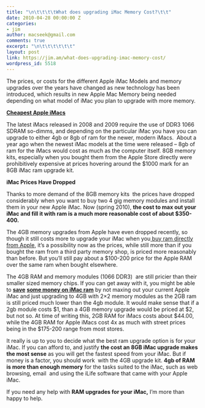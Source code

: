 ```yaml
---
title: "\n\t\t\t\tWhat does upgrading iMac Memory Cost?\t\t"
date: 2010-04-28 00:00:00 Z
categories:
- jim
author: macseek@gmail.com
comments: true
excerpt: "\n\t\t\t\t\t\t"
layout: post
link: https://jim.am/what-does-upgrading-imac-memory-cost/
wordpress_id: 5518
---
```


The prices, or costs for the different Apple iMac Models and memory upgrades over the years have changed as new technology has been introduced, which results in new Apple Mac Memory being needed depending on what model of iMac you plan to upgrade with more memory.




**[Cheapest Apple iMacs](http://www.amazon.com/gp/product/B002QQ8IO6/ref=as_li_ss_tl?ie=UTF8&tag=ramseeker-20&linkCode=as2&camp=1789&creative=390957&creativeASIN=B002QQ8IO6)**




The latest iMacs released in 2008 and 2009 require the use of DDR3 1066 SDRAM so-dimms, and depending on the particular iMac you have you can upgrade to either 4gb or 8gb of ram for the newer, modern iMacs.  About a year ago when the newest iMac models at the time were released – 8gb of ram for the iMacs would cost as much as the computer itself. 8GB memory kits, especially when you bought them from the Apple Store directly were prohibitively expensive at prices hovering around the $1000 mark for an 8GB iMac ram upgrade kit.




**iMac Prices Have Dropped**




Thanks to more demand of the 8GB memory kits  the prices have dropped considerably when you want to buy two 4 gig memory modules and install them in your new Apple iMac. Now (spring 2010), **the cost to max out your iMac and fill it with ram is a much more reasonable cost of about $350-400.**




The 4GB memory upgrades from Apple have even dropped recently, so though it still costs more to upgrade your iMac when you[ buy ram directly from Apple](http://www.apple.com), it’s a possibility now as the prices, while still more than if you bought the ram from a third party memory shop, is priced more reasonably than before. But you’ll still pay about a $100-200 price for the Apple RAM over the same ram when bought elsewhere.




The 4GB RAM and memory modules (1066 DDR3)  are still pricier than their smaller sized memory chips. If you can get away with it, you might be able to **[save](http://www.jim.am/memory/iMac_KITS_(DDR3_1066)/)** **[some money on iMac ram](http://www.jim.am/memory/iMac_KITS_(DDR3_1066)/)** by not maxing out your current Apple iMac and just upgrading to 4GB with 2×2 memory modules as the 2GB ram is still priced much lower than the 4gb module. It would make sense that if a 2gb module costs $1, than a 4GB memory upgrade would be priced at $2, but not so. At time of writing this, 2GB RAM for iMacs costs about $44.00, while the 4GB RAM for Apple iMacs cost 4x as much with street prices being in the $175-200 range from most stores.




It really is up to you to decide what the best ram upgrade option is for your iMac. If you can afford to, and justify **the cost an 8GB iMac upgrade makes the most sense** as you will get the fastest speed from your iMac. But if money is a factor, you should work  with the 4GB upgrade kit. **4gb of RAM is more than enough memory** for the tasks suited to the iMac, such as web browsing, email  and using the iLife software that came with your Apple iMac.




If you need any help with **RAM upgrades for your iMac,** I’m more than happy to help.


		
